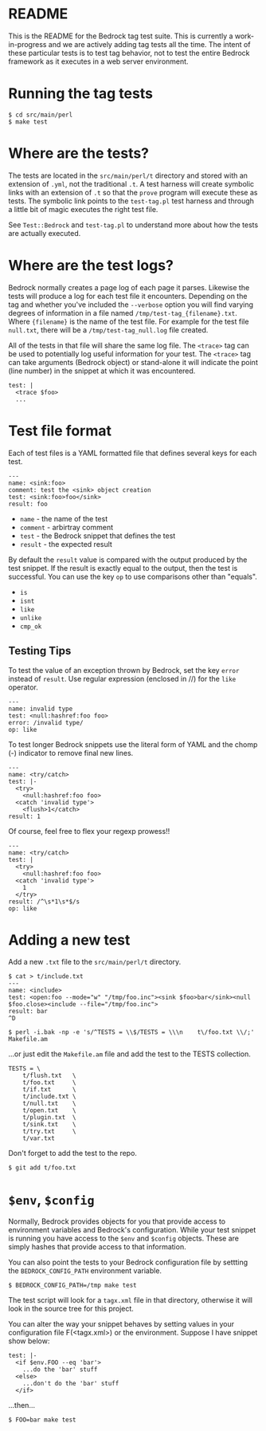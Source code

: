 # README

This is the README for the Bedrock tag test suite.  This is currently
a work-in-progress and we are actively adding tag tests all the time.
The intent of these particular tests is to test tag behavior, not to
test the entire Bedrock framework as it executes in a web server
environment.

# Running the tag tests

    $ cd src/main/perl
    $ make test

# Where are the tests?

The tests are located in the `src/main/perl/t` directory and stored
with an extension of `.yml`, not the traditional `.t`.  A test harness
will create symbolic links with an extension of `.t` so that the
`prove` program will execute these as tests.  The symbolic link points
to the `test-tag.pl` test harness and through a little bit of magic
executes the right test file.

See `Test::Bedrock` and `test-tag.pl` to understand more about how the
tests are actually executed.

# Where are the test logs?

Bedrock normally creates a page log of each page it parses.  Likewise
the tests will produce a log for each test file it
encounters. Depending on the tag and whether you've included the
`--verbose` option you will find varying degrees of information in a file
named `/tmp/test-tag_{filename}.txt`.  Where `{filename}` is the name
of the test file.  For example for the test file `null.txt`, there
will be a `/tmp/test-tag_null.log` file created.

All of the tests in that file will share the same log file.  The
`<trace>` tag can be used to potentially log useful information for
your test.  The `<trace>` tag can take arguments (Bedrock object) or
stand-alone it will indicate the point (line number) in the snippet at
which it was encountered.

    test: |
      <trace $foo> 
      ...

# Test file format

Each of test files is a YAML formatted file that defines several keys
for each test.

    ---
    name: <sink:foo>
    comment: test the <sink> object creation
    test: <sink:foo>foo</sink>
    result: foo

* `name` - the name of the test
* `comment` - arbirtray comment
* `test` - the Bedrock snippet that defines the test
* `result` - the expected result

By default the `result` value is compared with the output produced by
the test snippet.  If the result is exactly equal to the output, then
the test is successful.  You can use the key `op` to use comparisons
other than "equals".

* `is`
* `isnt`
* `like`
* `unlike`
* `cmp_ok`

## Testing Tips

To test the value of an exception thrown by Bedrock, set the key
`error` instead of `result`.  Use regular expression (enclosed in //)
for the `like` operator.

    ---
    name: invalid type
    test: <null:hashref:foo foo>
    error: /invalid type/
    op: like

To test longer Bedrock snippets use the literal form of YAML and the
chomp (-) indicator to remove final new lines.

    ---
    name: <try/catch>
    test: |-
      <try>
        <null:hashref:foo foo>
      <catch 'invalid type'>
        <flush>1</catch>
    result: 1

Of course, feel free to flex your regexp prowess!!

    ---
    name: <try/catch>
    test: |
      <try>
        <null:hashref:foo foo>
      <catch 'invalid type'>
        1
      </try>
    result: /^\s*1\s*$/s
    op: like

# Adding a new test

Add a new `.txt` file to the `src/main/perl/t` directory.

    $ cat > t/include.txt
    ---
    name: <include>
    test: <open:foo --mode="w" "/tmp/foo.inc"><sink $foo>bar</sink><null $foo.close><include --file="/tmp/foo.inc">
    result: bar
    ^D
    
    $ perl -i.bak -np -e 's/^TESTS = \\$/TESTS = \\\n    t\/foo.txt \\/;' Makefile.am

...or just edit the `Makefile.am` file and add the test to the TESTS collection.

    TESTS = \
        t/flush.txt   \
        t/foo.txt     \
        t/if.txt      \
        t/include.txt \
        t/null.txt    \
        t/open.txt    \
        t/plugin.txt  \
        t/sink.txt    \
        t/try.txt     \
        t/var.txt
    
Don't forget to add the test to the repo.

    $ git add t/foo.txt

# `$env`, `$config`

Normally, Bedrock provides objects for you that provide access to
environment variables and Bedrock's configuration.  While your test
snippet is running you have access to the `$env` and `$config`
objects.  These are simply hashes that provide access to that
information.

You can also point the tests to your Bedrock configuration file by
settting the `BEDROCK_CONFIG_PATH` environment variable.

    $ BEDROCK_CONFIG_PATH=/tmp make test

The test script will look for a `tagx.xml` file in that directory,
otherwise it will look in the source tree for this project.

You can alter the way your snippet behaves by setting values in your
configuration file F(<tagx.xml>) or the environment. Suppose I have
snippet show below:

    test: |-
      <if $env.FOO --eq 'bar'>
        ...do the 'bar' stuff
      <else>
        ...don't do the 'bar' stuff
      </if>

...then...

    $ FOO=bar make test
